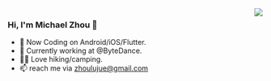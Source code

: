 <img align="right" src="https://github-readme-stats.vercel.app/api?username=zhoulujue&show_icons=true&icon_color=CE1D2D&text_color=718096&bg_color=00000000&hide_title=true&hide_border=true" />

### Hi, I'm Michael Zhou 👋

- :orange_book: Now Coding on Android/iOS/Flutter.
- :hammer: Currently working at @ByteDance.
- 🧗‍♂️ Love hiking/camping.
- 📫 reach me via zhoulujue@gmail.com
